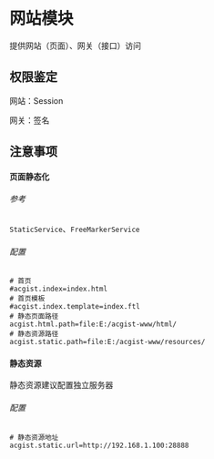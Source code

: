 # 网站模块

提供网站（页面）、网关（接口）访问

## 权限鉴定

网站：Session

网关：签名

## 注意事项

#### 页面静态化

###### 参考

`StaticService`、`FreeMarkerService`

###### 配置

```
# 首页
#acgist.index=index.html
# 首页模板
#acgist.index.template=index.ftl
# 静态页面路径
acgist.html.path=file:E:/acgist-www/html/
# 静态资源路径
acgist.static.path=file:E:/acgist-www/resources/
```

#### 静态资源

静态资源建议配置独立服务器

###### 配置

```
# 静态资源地址
acgist.static.url=http://192.168.1.100:28888
```